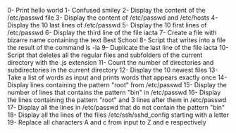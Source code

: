 0- Print hello world
1- Confused smiley
2- Display the content of the /etc/passwd file
3- Display the content of /etc/passwd and /etc/hosts
4- Display the 10 last lines of /etc/passwd
5- Display the 10 first lines of /etc/passwd
6- Display the third line of the file iacta
7- Create a file with bizarre name containing the text Best School
8- Script that writes into a file the result of the command ls -la
9- Duplicate the last line of the file iacta
10- Script that deletes all the regular files and subfolders of the current directory with the .js extension
11- Count the number of directories and subdirectories in the current directory
12- Display the 10 newest files
13- Take a list of words as input and prints words that appears exactly once
14- Display lines containing the pattern "root" from /etc/passwd
15- Display the number of lines that contains the pattern "bin" in /etc/passwd
16- Display the lines containing the pattern "root" and 3 lines after them in /etc/passwd
17- Display all the lines in /etc/passwd that do not contain the pattern "bin" 
18- Display all the lines of the files /etc/ssh/sshd_config starting with a letter
19- Replace all characters A and c from input to Z and e respectively
